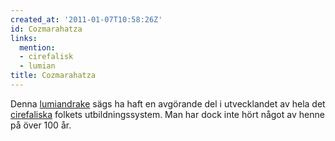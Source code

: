 ```yaml
---
created_at: '2011-01-07T10:58:26Z'
id: Cozmarahatza
links:
  mention:
  - cirefalisk
  - lumian
title: Cozmarahatza
---
```


Denna [lumiandrake] sägs ha haft en avgörande del i utvecklandet av hela det [cirefaliska] folkets
utbildningssystem. Man har dock inte hört något av henne på över 100 år.

  [lumiandrake]: lumian
  [cirefaliska]: cirefalisk